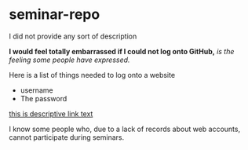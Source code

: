 # seminar-repo
I did not provide any sort of description

**I would feel totally embarrassed if I could not log onto GitHub,** *is the feeling some people have expressed.*

Here is a list of things needed to log onto a website
- username
- The password

[this is descriptive link text](day1.pdf)


I know some people who, due to a lack of records about web accounts, cannot participate during seminars.

